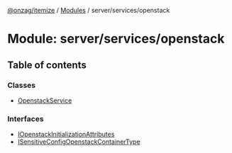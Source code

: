 [@onzag/itemize](../README.md) / [Modules](../modules.md) / server/services/openstack

# Module: server/services/openstack

## Table of contents

### Classes

- [OpenstackService](../classes/server_services_openstack.OpenstackService.md)

### Interfaces

- [IOpenstackInitializationAttributes](../interfaces/server_services_openstack.IOpenstackInitializationAttributes.md)
- [ISensitiveConfigOpenstackContainerType](../interfaces/server_services_openstack.ISensitiveConfigOpenstackContainerType.md)
